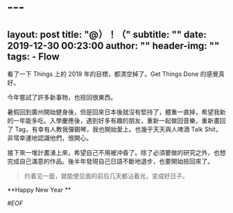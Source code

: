 # ---
layout:     post
title:      "@）！（"
subtitle:   ""
date:       2019-12-30 00:23:00
author:     ""
header-img: ""
tags:
    - Flow
---
看了一下 Things 上的 2019 年的目標，都清空掉了。Get Things Done 的感覺真好。

今年嘗試了許多新事物，也撿回很東西。

暑假回到廣州開始健身後，但是回來日本後就沒有堅持了，體重一直掉，希望我新的一年能多吃。入學慶應後，遇到好多有趣的朋友，重新一起做回音樂，重新畫回了 Tag，有幸有人教我彈鋼琴，我也開始愛上。也幾乎天天與人啤酒 Talk Shit，非常幸運地認識他們，很開心。

接下來一堆計畫湧上來，希望自己不用被沖昏了。除了必須要做的研究之外，也想完成自己滿意的作品。後半年發現自己日語不斷地退步，也要開始撿回來了。 

>约着见一面，就能使见面的前后几天都沾着光，变成好日子。

**Happy New Year **

*#EOF*



